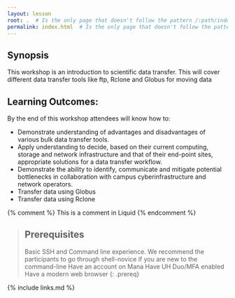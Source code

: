```yaml
---
layout: lesson
root: .  # Is the only page that doesn't follow the pattern /:path/index.html
permalink: index.html  # Is the only page that doesn't follow the pattern /:path/index.html
---
```


## Synopsis
This workshop is an introduction to scientific data transfer.  This will cover different data transfer tools like ftp, Rclone and Globus for moving data

## Learning Outcomes:
By the end of this workshop attendees will know how to:
* Demonstrate understanding of advantages and disadvantages of various bulk data transfer tools. 
* Apply understanding to decide, based on their current computing, storage and network infrastructure and that of their end-point sites, appropriate solutions for a data transfer workflow.
* Demonstrate the ability to identify, communicate and mitigate potential bottlenecks in collaboration with campus cyberinfrastructure and network operators.
* Transfer data using Globus
* Transfer data using Rclone


<!-- this is an html comment -->

{% comment %} This is a comment in Liquid {% endcomment %}

> ## Prerequisites
>
> Basic SSH and Command line experience. We recommend the participants to go through shell-novice if you are new to the command-line
> Have an account on Mana
> Have UH Duo/MFA enabled
> Have a modern web browser
{: .prereq}

{% include links.md %}
